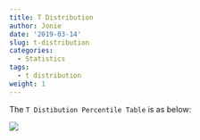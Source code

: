 ```yaml
---
title: T Distribution
author: Jonie
date: '2019-03-14'
slug: t-distribution
categories:
  - Statistics
tags:
  - t distribution
weight: 1
---
```


The `T Distibution Percentile Table` is as below:

![](https://blog-1255638709.cos.ap-chengdu.myqcloud.com/t_distribution_percentile_table.png)